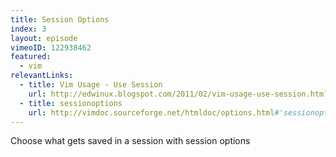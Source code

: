```yaml
---
title: Session Options
index: 3
layout: episode
vimeoID: 122938462
featured:
  - vim
relevantLinks:
  - title: Vim Usage - Use Session
    url: http://edwinux.blogspot.com/2011/02/vim-usage-use-session.html
  - title: sessionoptions
    url: http://vimdoc.sourceforge.net/htmldoc/options.html#'sessionoptions'
---
```

Choose what gets saved in a session with session options
